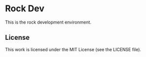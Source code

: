 Rock Dev
========

This is the rock development environment.

## License

This work is licensed under the MIT License (see the LICENSE file).
